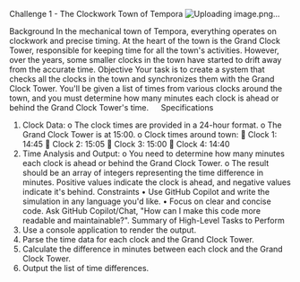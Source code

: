 Challenge 1 - The Clockwork Town of Tempora
![Uploading image.png…]()

 
Background
In the mechanical town of Tempora, everything operates on clockwork and precise timing. At the heart of the town is the Grand Clock Tower, responsible for keeping time for all the town's activities. However, over the years, some smaller clocks in the town have started to drift away from the accurate time.
Objective
Your task is to create a system that checks all the clocks in the town and synchronizes them with the Grand Clock Tower. You'll be given a list of times from various clocks around the town, and you must determine how many minutes each clock is ahead or behind the Grand Clock Tower's time.
 
Specifications
1.	Clock Data:
o	The clock times are provided in a 24-hour format.
o	The Grand Clock Tower is at 15:00.
o	Clock times around town:
	Clock 1: 14:45
	Clock 2: 15:05
	Clock 3: 15:00
	Clock 4: 14:40
2.	Time Analysis and Output:
o	You need to determine how many minutes each clock is ahead or behind the Grand Clock Tower.
o	The result should be an array of integers representing the time difference in minutes. Positive values indicate the clock is ahead, and negative values indicate it's behind.
Constraints
•	Use GitHub Copilot and write the simulation in any language you'd like.
•	Focus on clear and concise code. Ask GitHub Copilot/Chat, "How can I make this code more readable and maintainable?".
Summary of High-Level Tasks to Perform
1.	Use a console application to render the output.
2.	Parse the time data for each clock and the Grand Clock Tower.
3.	Calculate the difference in minutes between each clock and the Grand Clock Tower.
4.	Output the list of time differences.



